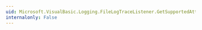 ```yaml
---
uid: Microsoft.VisualBasic.Logging.FileLogTraceListener.GetSupportedAttributes
internalonly: False
---
```

